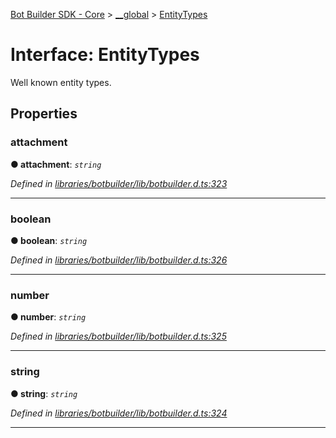 [Bot Builder SDK - Core](../README.md) > [__global](../modules/botbuilder.__global.md) > [EntityTypes](../interfaces/botbuilder.__global.entitytypes.md)



# Interface: EntityTypes


Well known entity types.


## Properties
<a id="attachment"></a>

###  attachment

**●  attachment**:  *`string`* 

*Defined in [libraries/botbuilder/lib/botbuilder.d.ts:323](https://github.com/Microsoft/botbuilder-js/blob/a28edbb/libraries/botbuilder/lib/botbuilder.d.ts#L323)*





___

<a id="boolean"></a>

###  boolean

**●  boolean**:  *`string`* 

*Defined in [libraries/botbuilder/lib/botbuilder.d.ts:326](https://github.com/Microsoft/botbuilder-js/blob/a28edbb/libraries/botbuilder/lib/botbuilder.d.ts#L326)*





___

<a id="number"></a>

###  number

**●  number**:  *`string`* 

*Defined in [libraries/botbuilder/lib/botbuilder.d.ts:325](https://github.com/Microsoft/botbuilder-js/blob/a28edbb/libraries/botbuilder/lib/botbuilder.d.ts#L325)*





___

<a id="string"></a>

###  string

**●  string**:  *`string`* 

*Defined in [libraries/botbuilder/lib/botbuilder.d.ts:324](https://github.com/Microsoft/botbuilder-js/blob/a28edbb/libraries/botbuilder/lib/botbuilder.d.ts#L324)*





___


